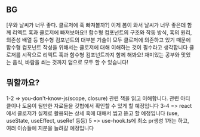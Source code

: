 ## BG

[우와 날씨가 너무 좋다. 클로저에 훅 빠져볼까?]
이제 봄이 와서 날씨가 너무 좋은데 함께 리엑트 훅과 클로저에 빠져보아요!!
함수형 컴포넌트의 구조와 작동 방식, 훅의 원리, 의존성 배열 등 함수형 컴포넌트의 대부분 기술이 모두 클로저에 의존하고 있기 때문에 함수형 컴포넌트 작성을 위해서는 클로저에 대해 이해하는 것이 필수라고 생각합니다
클로저를 시작으로 리엑트 훅과 함수형 컴포넌트까지 함께 해봐요!
재미있는 공부와 맛있는 음식, 바람을 쐬는 것까지 덤으로 모두 할 수 있습니다!

## 뭐할까요?

1-2 => you-don't-know-js(scope, closure) 관련 책을 읽고 이해합니다. 관련 아티클이나 도움이 될만한 자료들을 깃헙에서 확인할 수 있게 할 예정입니다
3-4 => react에서 클로저가 실제로 활용되는 상세 훅에 대해서 씹고 뜯고 할 예정입니다 (use, useState, useEffect, useRef 등등)
5 => use-hook.ts에 최소 pr생성 1개는 하고, 여러 이슈들에 지분을 늘려갈 예정입니다
